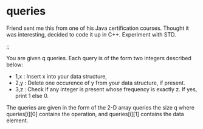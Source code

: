 # queries

Friend sent me this from one of his Java certification courses. Thought it was interesting, decided to code it up in C++. Experiment with STD.

;;

You are given q queries. Each query is of the form two integers described below:

- 1,x : Insert x into your data structure,
- 2,y : Delete one occurence of y from your data structure, if present.
- 3,z : Check if any integer is present whose frequency is exactly z. If yes, print 1 else 0.

The queries are given in the form of the 2-D array queries the size q where queries[i][0] contains the operation,
and queries[i][1] contains the data element. 

